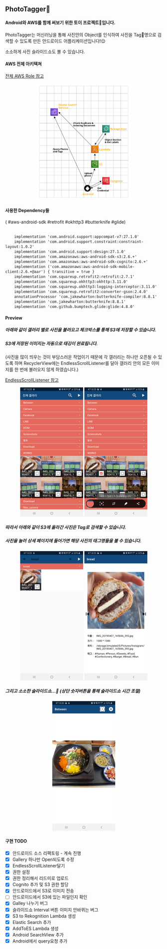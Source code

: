 ## PhotoTagger🔖

#### Android와 AWS를 함께 써보기 위한 토이 프로젝트🤖입니다.

PhotoTagger는 머신러닝을 통해 사진안의 Object를 인식하여 사진을 Tag🔖명으로 검색할 수 있도록 만든 안드로이드 어플리케이션입니다!😌

소소하게 사진 슬라이드쇼도 볼 수 있습니다.



#### AWS 전체 아키텍쳐

[전체 AWS Role 참고](./permissions.md)

<p align="center">
  <img src="./images/architecture.png" width = "60%" >
</p>

#### 사용한 Dependency들

( #aws-android-sdk #retrofit #okhttp3 #butterknife #glide)

~~~

    implementation 'com.android.support:appcompat-v7:27.1.0'
    implementation 'com.android.support.constraint:constraint-layout:1.0.2'
    implementation 'com.android.support:design:27.1.0'
    implementation 'com.amazonaws:aws-android-sdk-s3:2.6.+'
    implementation 'com.amazonaws:aws-android-sdk-cognito:2.6.+'
    implementation ('com.amazonaws:aws-android-sdk-mobile-client:2.6.+@aar') { transitive = true }
    implementation 'com.squareup.retrofit2:retrofit:2.7.1'
    implementation 'com.squareup.okhttp3:okhttp:3.11.0'
    implementation 'com.squareup.okhttp3:logging-interceptor:3.11.0'
    implementation 'com.squareup.retrofit2:converter-gson:2.4.0'
    annotationProcessor 'com.jakewharton:butterknife-compiler:8.8.1'
    implementation 'com.jakewharton:butterknife:8.8.1'
    implementation 'com.github.bumptech.glide:glide:4.8.0'
~~~



#### Preview

##### 아래와 같이 갤러리 별로 사진을 불러오고 체크박스를 통해 S3에 저장할 수 있습니다.

##### S3에 저장된 이미지는 자동으로 태깅이 완료됩니다.

(사진을 많이 띄우는 것이 부담스러운 작업이기 때문에 각 갤러리는 하나만 오픈될 수 있도록 하며 RecyclerView에는 EndlessScrollListener를 달아 갤러리 안의 모든 이미지를 한 번에 불러오지 않게 하였습니다.)

[EndlessScrollListener 참고](https://github.com/codepath/android_guides/wiki/Endless-Scrolling-with-AdapterViews-and-RecyclerView)

<p align="center">
  <img src="./images/1.jpeg" width = "40%" >
  <img src="./images/2.jpeg" width = "40%" >
</p>



##### 따라서 아래와 같이 S3에 올라간 사진은 Tag로 검색할 수 있습니다.

##### 사진을 눌러 상세 페이지에 들어가면 해당 사진의 태그명들을 볼 수 있습니다.

<p align="center">
  <img src="./images/3.jpeg" width = "40%" >
  <img src="./images/4.jpeg" width = "40%" >
</p>

##### 그리고 소소한 슬라이드쇼...🤗 (상단 숫자버튼을 통해 슬라이드쇼 시간 조절)

<p align="center">
  <img src="./images/5.jpeg" width = "40%" >
</p>



#### 구현 TODO

- [x] 안드로이드 소스 리팩토링 - 계속 진행
- [x] Gallery 하나만 Open되도록 수정
- [x] EndlessScrollListener달기
- [x] 권한 설정
- [x] 권한 정리해서 리드미로 업로드
- [x] Cognito 추가 및 S3 권한 할당
- [x] 안드로이드에서 S3로 이미지 전송
- [ ] 안드로이드에서 S3에 있는 파일인지 확인
- [x] Galley 나누기 버그
- [x] 슬라이드쇼 Interval 버튼 이미지 안바뀌는 버그
- [x] S3 to Rekognition Lambda 생성
- [x] Elastic Search 추가
- [x] AddToES Lambda 생성
- [x] Android SearchView 추가
- [x] Android에서 query요청 추가
